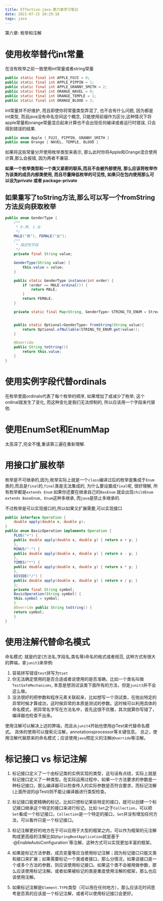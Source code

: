 ```yaml
---
title: Effective-java-第六章学习笔记
date: 2021-07-15 10:29:18
tags: java
---
```


第六章: 枚举和注解

<!--more-->

# 使用枚举替代int常量


在没有枚举之前一致使用int常量或者string常量

```java
public static final int APPLE_FUJI = 0;
public static final int APPLE_PIPPIN = 1;
public static final int APPLE_GRANNY_SMITH = 2;
public static final int ORANGE_NAVEL = 0;
public static final int ORANGE_TEMPLE = 1;
public static final int ORANGE_BLOOD = 2;
```
int常量并不好维护, 而且即使你将常量类型弄混了, 也不会有什么问题, 因为都是int类型, 而且java没有命名空间这个概念, 只能使用前缀作为区分,这种情况下将apple常量和orange常量混合起来计算也不会出现任何编译或者运行时错误, 只会得到错误的结果. 

```java
public enum Apple { FUJI, PIPPIN, GRANNY_SMITH }
public enum Orange { NAVEL, TEMPLE, BLOOD }
```

如果将这些常量分开使用枚举类型来表示,  那么此时你将Apple和Orange混合使用计算,那么会报错, 因为两者不兼容.  


__如果一个枚举类型和一个类又紧密的联系,而且不会被外部使用, 那么应该将枚举作为该类的成员内部类使用, 而且尽量降低枚举的可见性, 如果只在包内使用那么可以设为private 或者 package-private__  



## 如果重写了toString方法,那么可以写一个fromString方法反向获取枚举

```java
public enum GenderType {
    /**
     * 0-男, 1-女
     */
    MALE("男"), FEMALE("女");
    /**
     * 描述性字段
     */
    private final String value;

    GenderType(String value) {
        this.value = value;
    }

    public static GenderType instance(int order) {
        if (order == MALE.ordinal()) {
            return MALE;
        }
        return FEMALE;
    }

    private static final Map<String, GenderType> STRING_TO_ENUM = Stream.of(values()).collect(Collectors.toMap(Object::toString, e -> e));


    public static Optional<GenderType> fromString(String value){
        return Optional.ofNullable(STRING_TO_ENUM.get(value));
    }

    @Override
    public String toString(){
        return this.value;
    }
}
```

# 使用实例字段代替ordinals


在枚举里面ordinals代表了每个枚举的顺序, 如果增加了或减少了枚举, 这个ordinal就发生了变化, 而这种变化是我们无法控制的,  所以应该用一个字段来代替他.  


# 使用EnumSet和EnumMap

太高深了,完全不懂,重读第三遍在重新理解.


# 用接口扩展枚举

枚举是不可继承的,因为,枚举实际上就是一个`class`编译过后的枚举是集成于`Enum`类的,而且是`final`的,`final`类是无法集成的, 为什么要设置成`final`呢,  很好理解, 所有枚举都是`extends Enum` 如果你还要在继承自己的`BasEnum` 就会出现`childEnum extends BaseEnum, Enum`这种多继承,  而`java`是禁止多继承的.

不过枚举是可以实现接口的,所以如果又扩展需要,可以实现接口

```java
public interface Operation {
    double apply(double x, double y);
}
public enum BasicOperation implements Operation {
    PLUS("+") {
    public double apply(double x, double y) { return x + y; }
    },
    MINUS("-") {
    public double apply(double x, double y) { return x - y; }
    },
    TIMES("*") {
    public double apply(double x, double y) { return x * y; }
    },
    DIVIDE("/") {
    public double apply(double x, double y) { return x / y; }
    };
    private final String symbol;
    BasicOperation(String symbol) {
    this.symbol = symbol;
    }
    @Override public String toString() {
    return symbol;
    }
}
```

# 使用注解代替命名模式

命名模式: 就是约定(方法名,字段名,类名等)命名的格式或者规范, 这种方式有很大的弊端，拿`junit3`来举例: 
1. 容易拼写错误`test`拼写为`tset`
2. 你无法确定使用的是否合适或者说使用的是否准确，比如一个类名叫做`TestSafeMechanisms`, 本意是想测试该类下面所有的方法，但是`junit3`并不会这么做。
3. 没法很好的把参数和程序元素关联起来，比如想写一个测试类，在抛出特定的异常时候才算成功，这时候异常的本质是测试的参数。这时候可以利用具体的命名模式，把异常名字写在方法名中，首先这很不优雅，其次就算你写错了，编译器也检查不出来。

使用注解可以解决上述的弊端，而且从`junit4`开始也使用@Test来代替命名模式。
具体的使用可以搜索元注解，annotationsprocessor等关键信息。
总之，使用注解代替原来的命名模式；应该使用`java`预定义的注解`@Override`等注解。

# 标记接口 vs 标记注解

1. 标记接口定义了一个由标记类的实例实现的类型，这句话有点绕，实际上就是标记接口定义了一种类型。在实际运用过程中，如果一个方法要求的参数是一种标记接口，那么编译器可以检查传入的实际参数是否符合要求，而标记注解(上面所说的@Test)则不能让编译器进行类型检查。


2. 标记接口能更精确的标记，比如只想标记某些特定的接口，就可以创建一个标记接口继承这个特定的接口来进行标记。比如·`Set`之于`Collection`，可以把`Set`看成一个标记接口，`Collection`是一个特定的接口，`Set`并没有增加任何方法，可以看作只是一个标记接口。

3. 标记注解更好的地方在于可以应用于大型的框架之内，可以作为框架的元注解构成更高级的注解比如`@SpringBootApplication`就是基于·@EnableAutoConfiguration`等注解，这种方式可以实现更加丰富的框架。

4. 如果是标记方法参数，成员变量等应当使用标记注解；因为标记接口只能又类和接口来扩展；如果需要标记一个类或者接口，那么分情况，如果该接口是一个或多个方法的参数，则应该使用标记接口。如果这个类不会被用做参数，那么应该使用标记注解。或者如果被标记的类是重度使用注解的框架，那么也应该使用注解。

5. 如果标记注解是`Element.TYPE`类型（可以用在任何地方），那么应该花时间思考是否真的应该是一个标记注解，或者可以使用标记接口会更好。